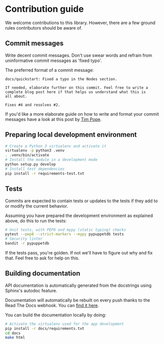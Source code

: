 # Contribution guide

We welcome contributions to this library. However, there are a few
ground rules contributors should be aware of.

## Commit messages

Write decent commit messages. Don't use swear words and refrain from
uninformative commit messages as 'fixed typo'.

The preferred format of a commit message:

    docs/quickstart: Fixed a typo in the Nodes section.
    
    If needed, elaborate further on this commit. Feel free to write a
    complete blog post here if that helps us understand what this is
    all about.
    
    Fixes #4 and resolves #2.

If you'd like a more elaborate guide on how to write and format your
commit messages have a look at this post by [Tim
Pope](https://tbaggery.com/2008/04/19/a-note-about-git-commit-messages.html).

## Preparing local development environment

```bash
# Create a Python 3 virtualenv and activate it
virtualenv -p python3 .venv
. .venv/bin/activate
# Install the module in a development mode
python setup.py develop
# Install test dependencies
pip install -r requirements-test.txt
```

## Tests

Commits are expected to contain tests or updates to the tests if they add to
or modify the current behavior.

Assuming you have prepared the development environment as explained above,
do this to run the tests:

```bash
# Unit tests, with PEP8 and mypy (static typing) checks
pytest --pep8 --strict-markers --mypy pypuppetdb tests
# Security linter
bandit -r pypuppetdb
```

If the tests pass, you're golden. If not we'll have to figure out why
and fix that. Feel free to ask for help on this.

## Building documentation

API documentation is automatically generated from the docstrings using
Sphinx's autodoc feature.

Documentation will automatically be rebuilt on every push thanks to the
Read The Docs webhook. You can [find it
here](https://pypuppetdb.readthedocs.org/en/latest/).

You can build the documentation locally by doing:

```bash
# Activate the virtualenv used for the app development
pip install -r docs/requirements.txt
cd docs
make html
```
